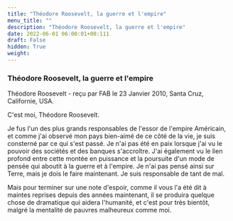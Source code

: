 ```yaml
---
title: "Théodore Roosevelt, la guerre et l'empire"
menu_title: ""
description: "Théodore Roosevelt, la guerre et l'empire"
date: 2022-06-01 06:00:01+00:111
draft: False
hidden: True
weight:
---
```

### Théodore Roosevelt, la guerre et l'empire

Théodore Roosevelt - reçu par FAB le 23 Janvier 2010, Santa Cruz, Californie, USA.

C'est moi, Théodore Roosevelt.

Je fus l'un des plus grands responsables de l'essor de l'empire Américain, et comme j'ai observé mon pays bien-aimé de ce côté de la vie, je suis consterné par ce qui s'est passé. Je n'ai pas été en paix lorsque j'ai vu le pouvoir des sociétés et des banques s'accroître. J'ai également vu le lien profond entre cette montée en puissance et la poursuite d'un mode de pensée qui aboutit à la guerre et à l'empire. Je n'ai pas pensé ainsi sur Terre, mais je dois le faire maintenant. Je suis responsable de tant de mal.

Mais pour terminer sur une note d'espoir, comme il vous l'a été dit à maintes reprises depuis des années maintenant, il se produira quelque chose de dramatique qui aidera l'humanité, et c'est pour très bientôt, malgré la mentalité de pauvres malheureux comme moi.
